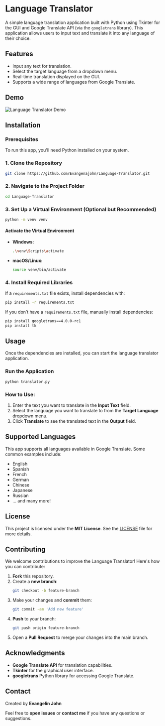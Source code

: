 # Language Translator

A simple language translation application built with Python using Tkinter for the GUI and Google Translate API (via the `googletrans` library). This application allows users to input text and translate it into any language of their choice.

## Features
- Input any text for translation.
- Select the target language from a dropdown menu.
- Real-time translation displayed on the GUI.
- Supports a wide range of languages from Google Translate.

## Demo
![Language Translator Demo](demo.gif)

## Installation

### Prerequisites
To run this app, you'll need Python installed on your system.

### 1. Clone the Repository
```bash
git clone https://github.com/Evangenajohn/Language-Translator.git
```

### 2. Navigate to the Project Folder
```bash
cd Language-Translator
```

### 3. Set Up a Virtual Environment (Optional but Recommended)
```bash
python -m venv venv
```

#### Activate the Virtual Environment
- **Windows:**
  ```bash
  .\venv\Scripts\activate
  ```
- **macOS/Linux:**
  ```bash
  source venv/bin/activate
  ```

### 4. Install Required Libraries
If a `requirements.txt` file exists, install dependencies with:
```bash
pip install -r requirements.txt
```

If you don’t have a `requirements.txt` file, manually install dependencies:
```bash
pip install googletrans==4.0.0-rc1
pip install tk
```

## Usage
Once the dependencies are installed, you can start the language translator application.

### Run the Application
```bash
python translator.py
```

### How to Use:
1. Enter the text you want to translate in the **Input Text** field.
2. Select the language you want to translate to from the **Target Language** dropdown menu.
3. Click **Translate** to see the translated text in the **Output** field.

## Supported Languages
This app supports all languages available in Google Translate. Some common examples include:

- English
- Spanish
- French
- German
- Chinese
- Japanese
- Russian
- ... and many more!

## License
This project is licensed under the **MIT License**. See the [LICENSE](LICENSE) file for more details.

## Contributing
We welcome contributions to improve the Language Translator! Here's how you can contribute:

1. **Fork** this repository.
2. Create a **new branch**:
   ```bash
   git checkout -b feature-branch
   ```
3. Make your changes and **commit** them:
   ```bash
   git commit -am 'Add new feature'
   ```
4. **Push** to your branch:
   ```bash
   git push origin feature-branch
   ```
5. Open a **Pull Request** to merge your changes into the main branch.

## Acknowledgments
- **Google Translate API** for translation capabilities.
- **Tkinter** for the graphical user interface.
- **googletrans** Python library for accessing Google Translate.

## Contact
Created by **Evangelin John**

Feel free to **open issues** or **contact me** if you have any questions or suggestions.
